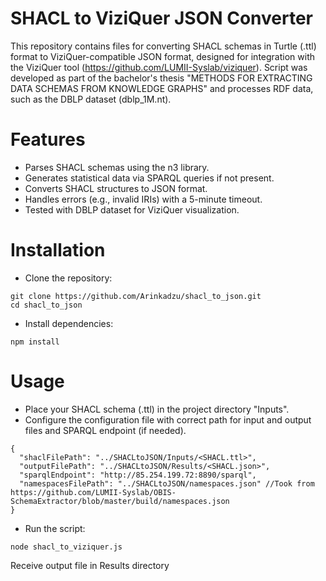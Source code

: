 # SHACL to ViziQuer JSON Converter
This repository contains files for converting SHACL schemas in Turtle (.ttl) format to ViziQuer-compatible JSON format, designed for integration with the ViziQuer tool (https://github.com/LUMII-Syslab/viziquer).
Script was developed as part of the bachelor's thesis "METHODS FOR EXTRACTING DATA SCHEMAS FROM KNOWLEDGE GRAPHS" and processes RDF data, such as the DBLP dataset (dblp_1M.nt).

# Features
- Parses SHACL schemas using the n3 library.
- Generates statistical data via SPARQL queries if not present.
- Converts SHACL structures to JSON format.
- Handles errors (e.g., invalid IRIs) with a 5-minute timeout.
- Tested with DBLP dataset for ViziQuer visualization.

# Installation
- Clone the repository:
```
git clone https://github.com/Arinkadzu/shacl_to_json.git
cd shacl_to_json
```

- Install dependencies:
```
npm install
```

# Usage

- Place your SHACL schema (.ttl) in the project directory "Inputs".
- Configure the configuration file with correct path for input and output files and SPARQL endpoint (if needed).
```
{
  "shaclFilePath": "../SHACLtoJSON/Inputs/<SHACL.ttl>",
  "outputFilePath": "../SHACLtoJSON/Results/<SHACL.json>",
  "sparqlEndpoint": "http://85.254.199.72:8890/sparql",
  "namespacesFilePath": "../SHACLtoJSON/namespaces.json" //Took from https://github.com/LUMII-Syslab/OBIS-SchemaExtractor/blob/master/build/namespaces.json
}
```
- Run the script:
```
node shacl_to_viziquer.js
```

Receive output file in Results directory
